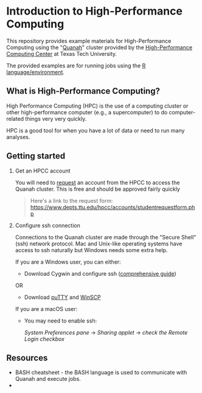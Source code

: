 # Introduction to High-Performance Computing 
This repository provides example materials for High-Performance Computing using the "[Quanah](https://www.depts.ttu.edu/hpcc/operations/equipment.php)" cluster provided by the [High-Performance Computing Center](https://www.depts.ttu.edu/hpcc/) at Texas Tech University.

The provided examples are for running jobs using the [R language/environment](https://www.r-project.org/about.html). 

## What is High-Performance Computing? 
High Performance Computing (HPC) is the use of a computing cluster or other high-performance computer (e.g., a supercomputer) to do computer-related things very very quickly. 

HPC is a good tool for when you have a lot of data or need to run many analyses. 

## Getting started 

1. Get an HPCC account

    You will need to [request](https://www.depts.ttu.edu/hpcc/accounts/facultyrequest.php) an account from the HPCC to access the Quanah cluster. This is free and should be approved fairly quickly 

   > Here's a link to the request form: 
https://www.depts.ttu.edu/hpcc/accounts/studentrequestform.php
 
2. Configure ssh connection

    Connections to the Quanah cluster are made through the "Secure Shell" (ssh) network protocol. Mac and Unix-like operating systems have access to ssh naturally but Windows needs some extra help.   
 
   If you are a Windows user, you can either:
      * Download Cygwin and configure ssh ([comprehensive guide](https://docs.oracle.com/cd/E24628_01/install.121/e22624/preinstall_req_cygwin_ssh.htm#EMBSC150)) 

      OR

      * Download [puTTY](https://www.putty.org/) and [WinSCP](https://winscp.net/eng/download.php)
 
   If you are a macOS user: 
      * You may need to enable ssh: 
      
          *System Preferences pane* → *Sharing applet* → *check the Remote Login checkbox*

## Resources 

* BASH cheatsheet - the BASH language is used to communicate with Quanah and execute jobs. 
* 
